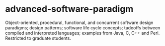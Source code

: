 # advanced-software-paradigm
Object-oriented, procedural, functional, and concurrent software design paradigms; design patterns; software life cycle concepts; tadeoffs between compiled and interpreted languages; examples from Java, C, C++ and Perl. Restricted to graduate students.

